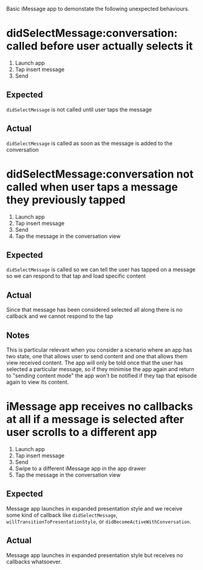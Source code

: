 Basic iMessage app to demonstate the following unexpected behaviours.

# didSelectMessage:conversation: called before user actually selects it

1. Launch app
2. Tap insert message
3. Send

## Expected
`didSelectMessage` is not called until user taps the message

## Actual
`didSelectMessage` is called as soon as the message is added to the conversation


# didSelectMessage:conversation not called when user taps a message they previously tapped
1. Launch app
2. Tap insert message
3. Send
4. Tap the message in the conversation view


## Expected
`didSelectMessage` is called so we can tell the user has tapped on a message so we can respond to that tap and load specific content

## Actual
Since that message has been considered selected all along there is no callback and we cannot respond to the tap

## Notes
This is particular relevant when you consider a scenario where an app has two state, one that allows user to send content and one that allows them view received content. The app will only be told once that the user has selected a particular message, so if they minimise the app again and return to "sending content mode" the app won't be notified if they tap that episode again to view its content.


# iMessage app receives no callbacks at all if a message is selected after user scrolls to a different app
1. Launch app
2. Tap insert message
3. Send
4. Swipe to a different iMessage app in the app drawer
5. Tap the message in the conversation view

##  Expected
Message app launches in expanded presentation style and we receive some kind of callback like `didSelectMessage`, `willTransitionToPresentationStyle`, or `didBecomeActiveWithConversation`.

## Actual
Message app launches in expanded presentation style but receives no callbacks whatsoever.